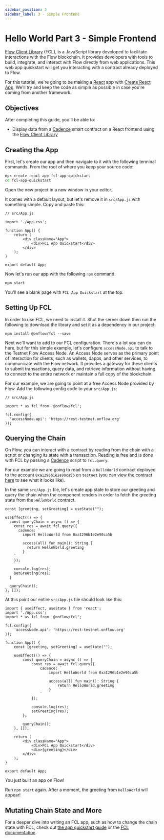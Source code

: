 ```yaml
---
sidebar_position: 3
sidebar_label: 3 - Simple Frontend
---
```


# Hello World Part 3 - Simple Frontend

[Flow Client Library] (FCL), is a JavaScript library developed to facilitate interactions with the Flow blockchain. It provides developers with tools to build, integrate, and interact with Flow directly from web applications. This web app quickstart will get you interacting with a contract already deployed to Flow.

For this tutorial, we're going to be making a [React] app with [Create React App]. We'll try and keep the code as simple as possible in case you're coming from another framework.

## Objectives

After completing this guide, you'll be able to:

* Display data from a [Cadence] smart contract on a React frontend using the [Flow Client Library]

## Creating the App

First, let's create our app and then navigate to it with the following terminal commands.  From the root of where you keep your source code:

```zsh
npx create-react-app fcl-app-quickstart
cd fcl-app-quickstart
```

Open the new project in a new window in your editor.

It comes with a default layout, but let's remove it in `src/App.js` with something simple. Copy and paste this:

```tsx
// src/App.js

import './App.css';

function App() {
    return (
        <div className="App">
            <div>FCL App Quickstart</div>
        </div>
    );
}

export default App;
```

Now let's run our app with the following `npm` command:

```zsh
npm start
```

You'll see a blank page with `FCL App Quickstart` at the top.

## Setting Up FCL

In order to use FCL, we need to install it. Shut the server down then run the following to download the library and set it as a dependency in our project:

```
npm install @onflow/fcl --save
```

Next we'll want to add to our FCL configuration. There's a lot you can do here, but for this simple example, let's configure `accessNode.api` to talk to the Testnet Flow Access Node. An Access Node serves as the primary point of interaction for clients, such as wallets, dapps, and other services, to communicate with the Flow network. It provides a gateway for these clients to submit transactions, query data, and retrieve information without having to connect to the entire network or maintain a full copy of the blockchain.

For our example, we are going to point at a free Access Node provided by Flow. Add the following config code to your `src/App.js`:

```tsx
// src/App.js

import * as fcl from '@onflow/fcl';

fcl.config({
  'accessNode.api': 'https://rest-testnet.onflow.org'
});
```

## Querying the Chain

On Flow, you can interact with a contract by reading from the chain with a script or changing its state with a transaction. Reading is free and is done with FCL by passing a [Cadence] script to `fcl.query`.

For our example we are going to read from a `HelloWorld` contract deployed to the account `0xa1296b1e2e90ca5b` on `testnet` (you can [view the contract here] to see what it looks like).

In the same `src/App.js` file, let's create app state to store our greeting and query the chain when the component renders in order to fetch the greeting state from the `HelloWorld` contract.

```tsx
const [greeting, setGreeting] = useState("");

useEffect(() => {
  const queryChain = async () => {
    const res = await fcl.query({
      cadence: `
        import HelloWorld from 0xa1296b1e2e90ca5b

        access(all) fun main(): String {
          return HelloWorld.greeting
        }
    `
    });

    console.log(res);
    setGreeting(res);
  }

  queryChain();
}, []);
```

At this point our entire `src/App.js` file should look like this:

```tsx
import { useEffect, useState } from 'react';
import './App.css';
import * as fcl from '@onflow/fcl';

fcl.config({
    'accessNode.api': 'https://rest-testnet.onflow.org'
});

function App() {
    const [greeting, setGreeting] = useState("");

    useEffect(() => {
        const queryChain = async () => {
            const res = await fcl.query({
                cadence: `
                    import HelloWorld from 0xa1296b1e2e90ca5b

                    access(all) fun main(): String {
                        return HelloWorld.greeting
                    }
                `
            });

            console.log(res);
            setGreeting(res);
        };

        queryChain();
    }, []);

    return (
        <div className="App">
            <div>FCL App Quickstart</div>
            <div>{greeting}</div>
        </div>
    );
}

export default App;
```

You just built an app on Flow!

Run `npm start` again.  After a moment, the greeting from `HelloWorld` will appear!

## Mutating Chain State and More

For a deeper dive into writing an FCL app, such as how to change the chain state with FCL, check out [the app quickstart guide] or the [FCL documentation].

[Flow Client Library]: ../../../tools/clients/fcl-js
[Cadence]: https://cadence-lang.org/
[React]: https://react.dev/learn
[Create React App]: https://create-react-app.dev/
[view the contract here]: https://f.dnz.dev/0xa1296b1e2e90ca5b/HelloWorld
[the app quickstart guide]: ../../guides/flow-app-quickstart
[FCL documentation]: ../../../tools/clients/fcl-js/index